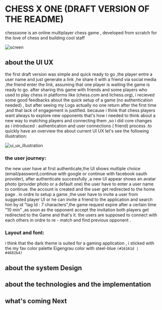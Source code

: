 # CHESS X ONE (DRAFT VERSION OF THE README) 
chessxone is an online multiplayer chess game , developed from scratch for the love of chess and building cool staff

![screen](https://user-images.githubusercontent.com/63568455/157675920-fdd4d78a-0003-40ac-8ed0-445d59678ad7.jpeg)

## about the UI UX
the first draft version was simple and quick ready to go ,the player entre a user name and just generate a link ,he share it with a friend via social media
,the friend enter the link, assuming that one player is waiting the game is ready to go.
after sharing this game with friends and some players who used to play chess in platforms like (chess.com and lichess.org), i recieved some good feedbacks about the 
quick setup of a game (no authentication needed) , but after seeing my Logs actually no one return after the first time ,and that lack of engagement is justified.
because i think that chess players want always to explore new opponents that's how i needed to think about a new way to matching players and connecting them ,so i did core changes as i introduced : authentication and user connections ( friend) process .to quickly have an overview the about current UI UX let's see the following illustration:

![ui_ux_illustration](https://user-images.githubusercontent.com/63568455/157717067-28e99a0c-16b3-480d-870f-fb53167d5476.jpg)

### the user journey:
the new user have at first authenticate,the UI shows multiple choice (email/password,continue with google or continue with facebook oauth provider), after authenticate successfully ,a new UI appear shows an avatar photo (provider photo or a default one) the user have to enter a user name to continue.
the account is created and the user get redirected to the home page .
in ordre to setup a game ,the user have to invite a user from suggested player UI or he can invite a friend to the application and search him by id "tag Id : 7 characters",the game request expire after a certain time "10 min" ,as soon as the opponent accept the invitation both players get redirected to the Game and that's it. the users are supposed to connect with each others in ordre to re - match and find previous opponent .     

### Layout and font: 
i think that the dark theme is suited for a gaming application , i sticked with the my fav color palette Eigengrau color with steel-blue `(#16161d | #4682b4)` 

## about the system Design

## about the technologies and the implementation

## what's coming Next

